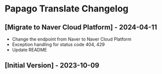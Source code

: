 # Papago Translate Changelog

## [Migrate to Naver Cloud Platform] - 2024-04-11

- Change the endpoint from Naver to Naver Cloud Platform
- Exception handling for status code 404, 429
- Update README

## [Initial Version] - 2023-10-09
